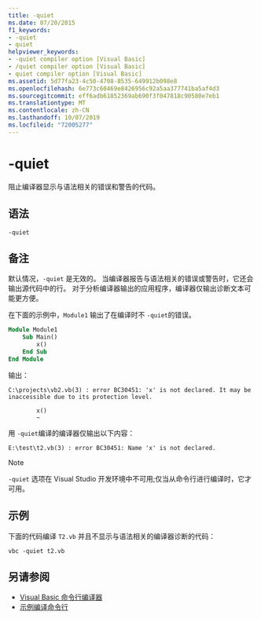 ```yaml
---
title: -quiet
ms.date: 07/20/2015
f1_keywords:
- -quiet
- quiet
helpviewer_keywords:
- -quiet compiler option [Visual Basic]
- /quiet compiler option [Visual Basic]
- quiet compiler option [Visual Basic]
ms.assetid: 5d77fa23-4c50-4708-8535-649912b098e8
ms.openlocfilehash: 6e773c60469e8426956c92a5aa377741ba5af4d3
ms.sourcegitcommit: eff6adb61852369ab690f3f047818c90580e7eb1
ms.translationtype: MT
ms.contentlocale: zh-CN
ms.lasthandoff: 10/07/2019
ms.locfileid: "72005277"
---
```

# <a name="-quiet"></a>-quiet

阻止编译器显示与语法相关的错误和警告的代码。

## <a name="syntax"></a>语法

```console
-quiet
```

## <a name="remarks"></a>备注

默认情况，`-quiet` 是无效的。 当编译器报告与语法相关的错误或警告时，它还会输出源代码中的行。 对于分析编译器输出的应用程序，编译器仅输出诊断文本可能更方便。

在下面的示例中，`Module1` 输出了在编译时不 `-quiet`的错误。

```vb
Module Module1
    Sub Main()
        x()
    End Sub
End Module
```

输出：

```console
C:\projects\vb2.vb(3) : error BC30451: 'x' is not declared. It may be inaccessible due to its protection level.

        x()
        ~
```

用 `-quiet`编译的编译器仅输出以下内容：

```console
E:\test\t2.vb(3) : error BC30451: Name 'x' is not declared.
```

> [!NOTE]
> `-quiet` 选项在 Visual Studio 开发环境中不可用;仅当从命令行进行编译时，它才可用。

## <a name="example"></a>示例

下面的代码编译 `T2.vb` 并且不显示与语法相关的编译器诊断的代码：

```console
vbc -quiet t2.vb
```

## <a name="see-also"></a>另请参阅

- [Visual Basic 命令行编译器](../../../visual-basic/reference/command-line-compiler/index.md)
- [示例编译命令行](../../../visual-basic/reference/command-line-compiler/sample-compilation-command-lines.md)
